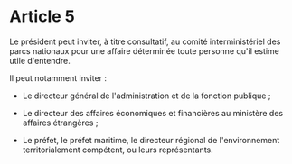# Article 5

Le président peut inviter, à titre consultatif, au comité interministériel des parcs nationaux pour une affaire déterminée toute personne qu'il estime utile d'entendre.

Il peut notamment inviter :

- Le directeur général de l'administration et de la fonction publique ;

- Le directeur des affaires économiques et financières au ministère des affaires étrangères ;

- Le préfet, le préfet maritime, le directeur régional de l'environnement territorialement compétent, ou leurs représentants.

